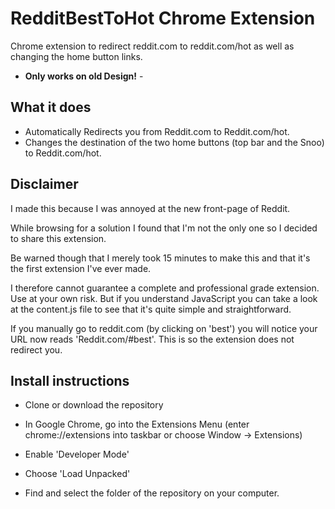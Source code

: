 # RedditBestToHot Chrome Extension
Chrome extension to redirect reddit.com to reddit.com/hot as well as changing the home button links.

 - **Only works on old Design!** - 


## What it does

* Automatically Redirects you from Reddit.com to Reddit.com/hot.
* Changes the destination of the two home buttons (top bar and the Snoo) to Reddit.com/hot.

## Disclaimer

I made this because I was annoyed at the new front-page of Reddit. 

While browsing for a solution I found that I'm not the only one so I decided to share this extension. 

Be warned though that I merely took 15 minutes to make this and that it's the first extension I've ever made.

I therefore cannot guarantee a complete and professional grade extension. Use at your own risk. 
But if you understand JavaScript you can take a look at the content.js file to see that it's quite simple and straightforward.

If you manually go to reddit.com (by clicking on 'best') you will notice your URL now reads 'Reddit.com/#best'. This is so the extension does not redirect you.

## Install instructions

 * Clone or download the repository
 
 * In Google Chrome, go into the Extensions Menu (enter chrome://extensions into taskbar or choose Window -> Extensions)
 
 * Enable 'Developer Mode'
 
 * Choose 'Load Unpacked' 
 
 * Find and select the folder of the repository on your computer.
